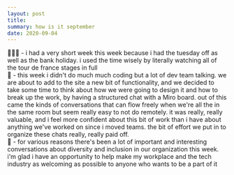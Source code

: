 ```yaml
---
layout: post
title:
summary: how is it september
date: 2020-09-04
---
```


🚵🏻‍♂️ - i had a very short week this week because i had the tuesday off as well as the bank holiday. i used the time wisely by literally watching all of the tour de france stages in full  
💬 - this week i didn't do much much coding but a lot of dev team talking. we are about to add to the site a new bit of functionality, and we decided to take some time to think about how we were going to design it and how to break up the work, by having a structured chat with a Miro board. out of this came the kinds of conversations that can flow freely when we're all the in the same room but seem really easy to not do remotely. it was really, really valuable, and i feel more confident about this bit of work than i have about anything we've worked on since i moved teams. the bit of effort we put in to organize these chats really, really paid off.  
🌈 - for various reasons there's been a lot of important and interesting conversations about diversity and inclusion in our organization this week. i'm glad i have an opportunity to help make my workplace and the tech industry as welcoming as possible to anyone who wants to be a part of it
